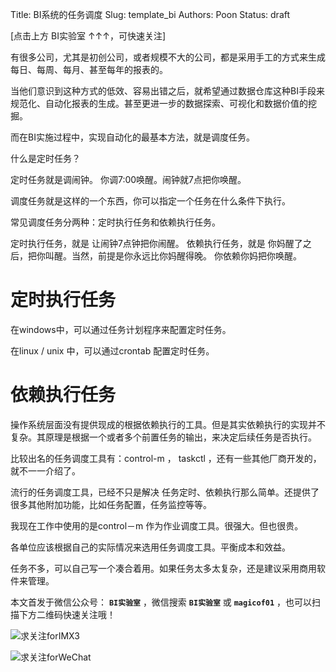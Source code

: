Title:  BI系统的任务调度
Slug:  template_bi
Authors: Poon
Status: draft



[点击上方 BI实验室 ↑↑↑，可快速关注]


有很多公司，尤其是初创公司，或者规模不大的公司，都是采用手工的方式来生成每日、每周、每月、甚至每年的报表的。

当他们意识到这种方式的低效、容易出错之后，就希望通过数据仓库这种BI手段来规范化、自动化报表的生成。甚至更进一步的数据探索、可视化和数据价值的挖掘。

而在BI实施过程中，实现自动化的最基本方法，就是调度任务。

什么是定时任务？ 

定时任务就是调闹钟。 你调7:00唤醒。闹钟就7点把你唤醒。

调度任务就是这样的一个东西，你可以指定一个任务在什么条件下执行。

常见调度任务分两种：定时执行任务和依赖执行任务。

定时执行任务，就是 让闹钟7点钟把你闹醒。
依赖执行任务，就是 你妈醒了之后，把你叫醒。当然，前提是你永远比你妈醒得晚。 你依赖你妈把你唤醒。

# 定时执行任务

在windows中，可以通过任务计划程序来配置定时任务。

在linux / unix 中，可以通过crontab 配置定时任务。

# 依赖执行任务

操作系统层面没有提供现成的根据依赖执行的工具。但是其实依赖执行的实现并不复杂。其原理是根据一个或者多个前置任务的输出，来决定后续任务是否执行。

比较出名的任务调度工具有：control-m ， taskctl ，还有一些其他厂商开发的，就不一一介绍了。

流行的任务调度工具，已经不只是解决 任务定时、依赖执行那么简单。还提供了很多其他附加功能，比如任务配置，任务监控等等。

我现在工作中使用的是control－m 作为作业调度工具。很强大。但也很贵。

各单位应该根据自己的实际情况来选用任务调度工具。平衡成本和效益。

任务不多，可以自己写一个凑合着用。如果任务太多太复杂，还是建议采用商用软件来管理。





本文首发于微信公众号： **`BI实验室`** ，微信搜索 **`BI实验室`** 或 **`magicof01`** ，也可以扫描下方二维码快速关注哦！

![求关注forIMX3](http://www.imx3.com/img/weixin_bi_common/sdr_code_tree.png)

![求关注forWeChat](https://mmbiz.qlogo.cn/mmbiz/sfKia69cLy1yGH30FHU6SYaJPqvibh7Wib9Pg2V6rc7zjaPJ7aKk9NcpQb9IIhZLCIG8CB4b0QV2vKWopevlhvafw/0?wx_fmt=png)


